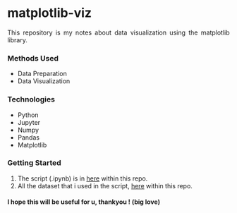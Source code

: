 # matplotlib-viz
<p align="justify">
This repository is my notes about data visualization using the matplotlib library.
</p>

### Methods Used
* Data Preparation
* Data Visualization

### Technologies
* Python
* Jupyter
* Numpy
* Pandas
* Matplotlib

### Getting Started
1. The script (.ipynb) is in [here](https://github.com/hosiajosindra/matplotlib-viz/blob/main/matplotlib.ipynb) within this repo.
2. All the dataset that i used in the script, [here](https://github.com/hosiajosindra/matplotlib-viz/tree/main/dataset) within this repo.

#### I hope this will be useful for u, thankyou ! (big love)
